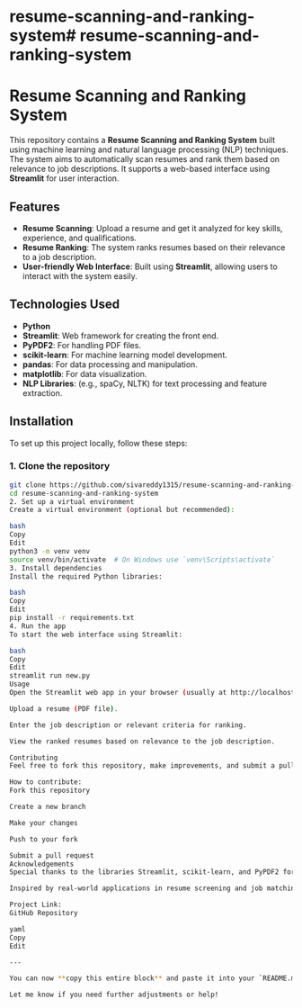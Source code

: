 # resume-scanning-and-ranking-system# resume-scanning-and-ranking-system
# Resume Scanning and Ranking System

This repository contains a **Resume Scanning and Ranking System** built using machine learning and natural language processing (NLP) techniques. The system aims to automatically scan resumes and rank them based on relevance to job descriptions. It supports a web-based interface using **Streamlit** for user interaction.

## Features

- **Resume Scanning**: Upload a resume and get it analyzed for key skills, experience, and qualifications.
- **Resume Ranking**: The system ranks resumes based on their relevance to a job description.
- **User-friendly Web Interface**: Built using **Streamlit**, allowing users to interact with the system easily.

## Technologies Used

- **Python**
- **Streamlit**: Web framework for creating the front end.
- **PyPDF2**: For handling PDF files.
- **scikit-learn**: For machine learning model development.
- **pandas**: For data processing and manipulation.
- **matplotlib**: For data visualization.
- **NLP Libraries**: (e.g., spaCy, NLTK) for text processing and feature extraction.

## Installation

To set up this project locally, follow these steps:

### 1. Clone the repository

```bash
git clone https://github.com/sivareddy1315/resume-scanning-and-ranking-system.git
cd resume-scanning-and-ranking-system
2. Set up a virtual environment
Create a virtual environment (optional but recommended):

bash
Copy
Edit
python3 -m venv venv
source venv/bin/activate  # On Windows use `venv\Scripts\activate`
3. Install dependencies
Install the required Python libraries:

bash
Copy
Edit
pip install -r requirements.txt
4. Run the app
To start the web interface using Streamlit:

bash
Copy
Edit
streamlit run new.py
Usage
Open the Streamlit web app in your browser (usually at http://localhost:8501).

Upload a resume (PDF file).

Enter the job description or relevant criteria for ranking.

View the ranked resumes based on relevance to the job description.

Contributing
Feel free to fork this repository, make improvements, and submit a pull request. Contributions are welcome!

How to contribute:
Fork this repository

Create a new branch

Make your changes

Push to your fork

Submit a pull request
Acknowledgements
Special thanks to the libraries Streamlit, scikit-learn, and PyPDF2 for making this project possible.

Inspired by real-world applications in resume screening and job matching.

Project Link:
GitHub Repository

yaml
Copy
Edit

---

You can now **copy this entire block** and paste it into your `README.md` file in the GitHub repository.

Let me know if you need further adjustments or help!









